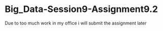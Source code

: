 # Big_Data-Session9-Assignment9.2
Due to too much work in my office i will submit the assignment later
